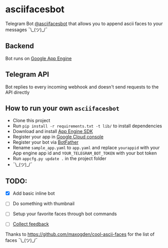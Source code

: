 # asciifacesbot
Telegram Bot [@asciifacesbot](https://telegram.me/asciifacesbot) that allows you to append ascii faces to your messages ¯\\\_(ツ)\_/¯

## Backend
Bot runs on [Google App Engine](https://cloud.google.com/appengine/)

## Telegram API
Bot replies to every incoming webhook and doesn't send requests to the API directly

## How to run your own `asciifacesbot`
- Clone this project
- Run `pip install -r requirements.txt -t lib/` to install dependencies
- Download and install [App Engine SDK](https://cloud.google.com/appengine/downloads)
- Register your app in [Google Cloud console](https://console.cloud.google.com)
- Register your bot via [BotFather](https://telegram.me/BotFather)
- Rename `sample_app.yaml` to `app.yaml` and replace `yourappid` with your App engine app id and `YOUR_TELEGRAM_BOT_TOKEN` with your bot token 
- Run `appcfg.py update .` in the project folder
- ¯\\\_(ツ)\_/¯

## TODO:
- [x] Add basic inline bot 
- [ ] Do something with thumbnail
- [ ] Setup your favorite faces through bot commands
- [ ] [Collect feedback](https://core.telegram.org/bots/inline#collecting-feedback)


Thanks to https://github.com/maxogden/cool-ascii-faces for the list of faces ¯\\\_(ツ)\_/¯
